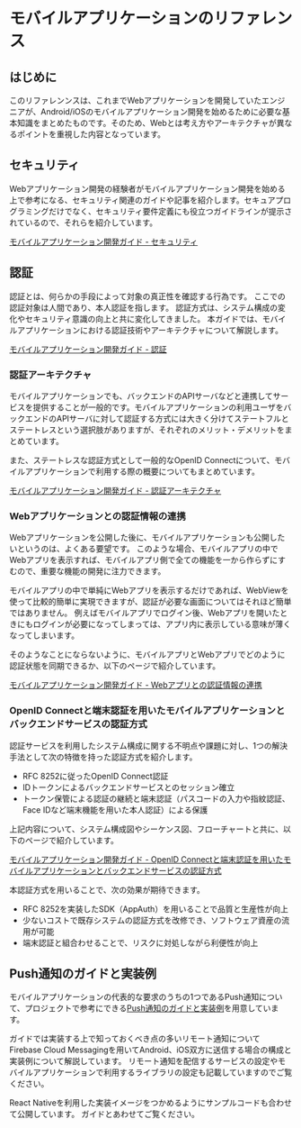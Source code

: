# モバイルアプリケーションのリファレンス

## はじめに

このリファレンンスは、これまでWebアプリケーションを開発していたエンジニアが、Android/iOSのモバイルアプリケーション開発を始めるために必要な基本知識をまとめたものです。そのため、Webとは考え方やアーキテクチャが異なるポイントを重視した内容となっています。

## セキュリティ

Webアプリケーション開発の経験者がモバイルアプリケーション開発を始める上で参考になる、セキュリティ関連のガイドや記事を紹介します。セキュアプログラミングだけでなく、セキュリティ要件定義にも役立つガイドラインが提示されているので、それらを紹介しています。

[モバイルアプリケーション開発ガイド - セキュリティ](https://fintan-contents.github.io/mobile-app-crib-notes/docs/notes-in-mobile-application-development/)

## 認証

認証とは、何らかの手段によって対象の真正性を確認する行為です。
ここでの認証対象は人間であり、本人認証を指します。
認証方式は、システム構成の変化やセキュリティ意識の向上と共に変化してきました。
本ガイドでは、モバイルアプリケーションにおける認証技術やアーキテクチャについて解説します。

[モバイルアプリケーション開発ガイド - 認証](https://fintan-contents.github.io/mobile-app-crib-notes/docs/auth/overview)

### 認証アーキテクチャ

モバイルアプリケーションでも、バックエンドのAPIサーバなどと連携してサービスを提供することが一般的です。モバイルアプリケーションの利用ユーザをバックエンドのAPIサーバに対して認証する方式には大きく分けてステートフルとステートレスという選択肢がありますが、それぞれのメリット・デメリットをまとめています。

また、ステートレスな認証方式として一般的なOpenID Connectについて、モバイルアプリケーションで利用する際の概要についてもまとめています。

[モバイルアプリケーション開発ガイド - 認証アーキテクチャ](https://fintan-contents.github.io/mobile-app-crib-notes/docs/auth/authn-architecture)

### Webアプリケーションとの認証情報の連携

Webアプリケーションを公開した後に、モバイルアプリケーションも公開したいというのは、よくある要望です。 このような場合、モバイルアプリの中でWebアプリを表示すれば、モバイルアプリ側で全ての機能を一から作らずにすむので、重要な機能の開発に注力できます。

モバイルアプリの中で単純にWebアプリを表示するだけであれば、WebViewを使って比較的簡単に実現できますが、認証が必要な画面についてはそれほど簡単ではありません。 例えばモバイルアプリでログイン後、Webアプリを開いたときにもログインが必要になってしまっては、アプリ内に表示している意味が薄くなってしまいます。

そのようなことにならないように、モバイルアプリとWebアプリでどのように認証状態を同期できるか、以下のページで紹介しています。

[モバイルアプリケーション開発ガイド - Webアプリとの認証情報の連携](https://fintan-contents.github.io/mobile-app-crib-notes/docs/webassets-integration/)

### OpenID Connectと端末認証を用いたモバイルアプリケーションとバックエンドサービスの認証方式

認証サービスを利用したシステム構成に関する不明点や課題に対し、1つの解決手法として次の特徴を持った認証方式を紹介します。

- RFC 8252に従ったOpenID Connect認証
- IDトークンによるバックエンドサービスとのセッション確立
- トークン保管による認証の継続と端末認証（パスコードの入力や指紋認証、Face IDなど端末機能を用いた本人認証）による保護

上記内容について、システム構成図やシーケンス図、フローチャートと共に、以下のページで紹介しています。

[モバイルアプリケーション開発ガイド - OpenID Connectと端末認証を用いたモバイルアプリケーションとバックエンドサービスの認証方式](https://fintan-contents.github.io/mobile-app-crib-notes/docs/auth/authn-with-backend-using-OIDC-and-device-authn)

本認証方式を用いることで、次の効果が期待できます。

- RFC 8252を実装したSDK（AppAuth）を用いることで品質と生産性が向上
- 少ないコストで既存システムの認証方式を改修でき、ソフトウェア資産の流用が可能
- 端末認証と組合わせることで、リスクに対処しながら利便性が向上

## Push通知のガイドと実装例

モバイルアプリケーションの代表的な要求のうちの1つであるPush通知について、プロジェクトで参考にできる[Push通知のガイドと実装例](https://ws-4020.github.io/mobile-app-crib-notes/reference/notification/overview)を用意しています。

ガイドでは実装する上で知っておくべき点の多いリモート通知について
Firebase Cloud Messagingを用いてAndroid、iOS双方に送信する場合の構成と実装例について解説しています。
リモート通知を配信するサービスの設定やモバイルアプリケーションで利用するライブラリの設定も記載していますのでご覧ください。

React Nativeを利用した実装イメージをつかめるようにサンプルコードも合わせて公開しています。
ガイドとあわせてご覧ください。
